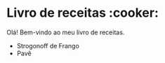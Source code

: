 
# Livro de receitas :cooker:

Olá! Bem-vindo ao meu livro de receitas.

* Strogonoff de Frango
* Pavê